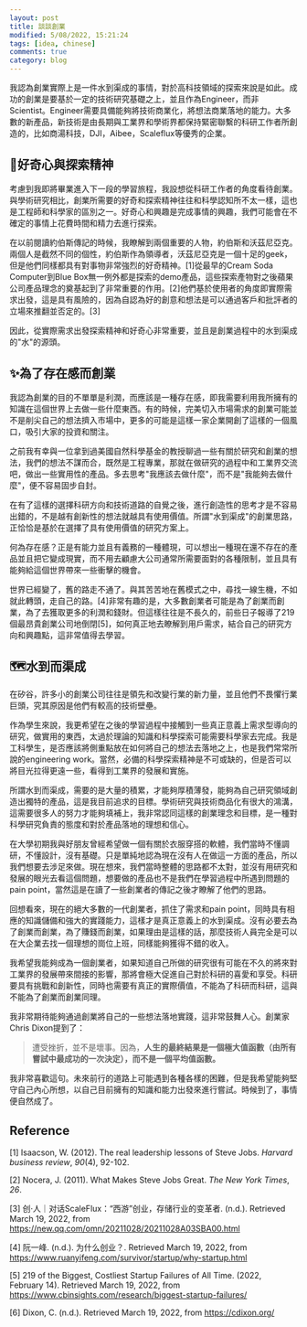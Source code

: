 ```yaml
---
layout: post
title: 談談創業
modified: 5/08/2022, 15:21:24
tags: [idea, chinese]
comments: true
category: blog
---
```


我認為創業實際上是一件水到渠成的事情，對於高科技領域的探索來說是如此。成功的創業是要基於一定的技術研究基礎之上，並且作為Engineer，而非Scientist。Engineer需要具備能夠將技術商業化，將想法商業落地的能力。大多數的新產品，新技術是由長期與工業界和學術界都保持緊密聯繫的科研工作者所創造的，比如商湯科技，DJI，Aibee，Scaleflux等優秀的企業。

## 🧐好奇心與探索精神

考慮到我即將畢業進入下一段的學習旅程，我設想從科研工作者的角度看待創業。與學術研究相比，創業所需要的好奇和探索精神往往和科學認知所不太一樣，這也是工程師和科學家的區別之一。好奇心和興趣是完成事情的興趣，我們可能會在不確定的事情上花費時間和精力去進行探索。

在以前閱讀約伯斯傳記的時候，我瞭解到兩個重要的人物，約伯斯和沃茲尼亞克。兩個人是截然不同的個性，約伯斯作為領導者，沃茲尼亞克是一個十足的geek，但是他們同樣都具有對事物非常強烈的好奇精神。[1]從最早的Cream Soda Computer到Blue Box無一例外都是探索的demo產品，這些探索產物對之後蘋果公司產品理念的奠基起到了非常重要的作用。[2]他們基於使用者的角度即實際需求出發，這是具有風險的，因為自認為好的創意和想法是可以通過客戶和批評者的立場來推翻並否定的。[3]

因此，從實際需求出發探索精神和好奇心非常重要，並且是創業過程中的水到渠成的"水"的源頭。

## ✨為了存在感而創業

我認為創業的目的不單單是利潤，而應該是一種存在感，即我需要利用我所擁有的知識在這個世界上去做一些什麼東西。有的時候，完美切入市場需求的創業可能並不是削尖自己的想法擠入市場中，更多的可能是這樣一家企業開創了這樣的一個風口，吸引大家的投資和關注。

之前我有幸與一位拿到過美國自然科學基金的教授聊過一些有關於研究和創業的想法，我們的想法不謀而合，既然是工程專業，那就在做研究的過程中和工業界交流吧，做出一些實用性的產品。多去思考"我應該去做什麼"，而不是"我能夠去做什麼"，便不容易固步自封。

在有了這樣的選擇科研方向和技術道路的自覺之後，進行創造性的思考才是不容易出錯的，不是越有創新性的想法就越具有使用價值。所謂"水到渠成"的創業思路，正恰恰是基於在選擇了具有使用價值的研究方案上。

何為存在感？正是有能力並且有義務的一種體現，可以想出一種現在還不存在的產品並且把它變成現實，而不用去顧慮大公司通常所需要面對的各種限制，並且具有能夠給這個世界帶來一些衝擊的機會。

世界已經變了，舊的路走不通了。與其苦苦地在舊模式之中，尋找一線生機，不如就此轉頭，走自己的路。[4]非常有趣的是，大多數創業者可能是為了創業而創業，為了去獲取更多的利潤和錢財。但這樣往往是不長久的，前些日子報導了219個最昂貴創業公司地倒閉[5]，如何真正地去瞭解到用戶需求，結合自己的研究方向和興趣點，這非常值得去學習。

## 🗺水到而渠成

在矽谷，許多小的創業公司往往是領先和改變行業的新力量，並且他們不畏懼行業巨頭，究其原因是他們有較高的技術壁壘。

作為學生來說，我更希望在之後的學習過程中接觸到一些真正意義上需求型導向的研究，做實用的東西，太過於理論的知識和科學探索可能需要科學家去完成。我是工科學生，是否應該將側重點放在如何將自己的想法去落地之上，也是我們常常所說的engineering work。當然，必備的科學探索精神是不可或缺的，但是否可以將目光拉得更遠一些，看得到工業界的發展和實施。

所謂水到而渠成，需要的是大量的積累，才能夠厚積薄發，能夠為自己研究領域創造出獨特的產品，這是我目前追求的目標。學術研究與技術商品化有很大的鴻溝，這需要很多人的努力才能夠填補上，我非常認同這樣的創業理念和目標，是一種對科學研究負責的態度和對於產品落地的理想和信心。

在大學初期我與好朋友曾經希望做一個有關於衣服穿搭的軟體，我們當時不懂調研，不懂設計，沒有基礎。只是單純地認為現在沒有人在做這一方面的產品，所以我們想要去涉足來做。現在想來，我們當時整體的思路都不太對，並沒有用研究和發展的眼光去看這個問題，想要做的產品也不是我們在學習過程中所遇到問題的pain point，當然這是在讀了一些創業者的傳記之後才瞭解了他們的思路。

回想看來，現在的絕大多數的一代創業者，抓住了需求和pain point，同時具有相應的知識儲備和強大的實踐能力，這樣才是真正意義上的水到渠成。沒有必要去為了創業而創業，為了賺錢而創業，如果理由是這樣的話，那麼技術人員完全是可以在大企業去找一個理想的崗位上班，同樣能夠獲得不錯的收入。

我希望我能夠成為一個創業者，如果知道自己所做的研究很有可能在不久的將來對工業界的發展帶來間接的影響，那將會極大促進自己對於科研的喜愛和享受。科研要具有挑戰和創新性，同時也需要有真正的實際價值，不能為了科研而科研，這與不能為了創業而創業同理。

我非常期待能夠通過創業將自己的一些想法落地實踐，這非常鼓舞人心。創業家Chris Dixon提到了：

> 遭受挫折，並不是壞事。因為，**人生的最終結果是一個極大值函數（由所有嘗試中最成功的一次決定），而不是一個平均值函數。**

我非常喜歡這句。未來前行的道路上可能遇到各種各樣的困難，但是我希望能夠堅守自己內心所想，以自己目前擁有的知識和能力出發來進行嘗試。時候到了，事情便自然成了。


## Reference

[1] Isaacson, W. (2012). The real leadership lessons of Steve Jobs. *Harvard business review*, *90*(4), 92-102.

[2] Nocera, J. (2011). What Makes Steve Jobs Great. *The New York Times*, *26*.

[3] 创·人｜对话ScaleFlux：“西游”创业，存储行业的变革者. (n.d.). Retrieved March 19, 2022, from https://new.qq.com/omn/20211028/20211028A03SBA00.html

[4] 阮一峰. (n.d.). 为什么创业？. Retrieved March 19, 2022, from https://www.ruanyifeng.com/survivor/startup/why-startup.html

[5] 219 of the Biggest, Costliest Startup Failures of All Time. (2022, February 14). Retrieved March 19, 2022, from https://www.cbinsights.com/research/biggest-startup-failures/

[6] Dixon, C. (n.d.). Retrieved March 19, 2022, from https://cdixon.org/
